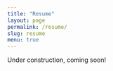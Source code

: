 ```yaml
---
title: "Resume"
layout: page 
permalink: /resume/
slug: resume
menu: true
---
```

Under construction, coming soon!